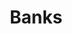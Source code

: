 ---
title: Banks
longTitle: 'Banks'
tags:
- gccommon
french:
- "[[Banque]]"
narrowerTerm:
- "[[Central banks]]"
relatedTerm:
- "[[Banking]]"
usedFor:
- "[[Chartered banks]]"
---